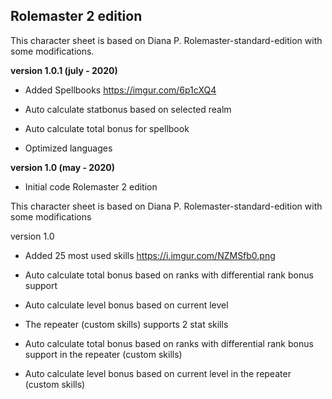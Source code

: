 <h2>Rolemaster 2 edition</h2>

This character sheet is based on Diana P. Rolemaster-standard-edition
with some modifications.

<b>version 1.0.1 (july - 2020)</b>

- Added Spellbooks 
https://imgur.com/6p1cXQ4

- Auto calculate statbonus based on selected realm
- Auto calculate total bonus for spellbook
- Optimized languages


<b>version 1.0 (may - 2020)</b>

- Initial code
Rolemaster 2 edition

This character sheet is based on Diana P. Rolemaster-standard-edition
with some modifications

version 1.0 

- Added 25 most used skills 
  https://i.imgur.com/NZMSfb0.png

- Auto calculate total bonus based on ranks with differential rank bonus support
- Auto calculate level bonus based on current level 

- The repeater (custom skills) supports 2 stat skills
- Auto calculate total bonus based on ranks with differential rank bonus support in the repeater (custom skills)
- Auto calculate level bonus based on current level in the repeater (custom skills)

